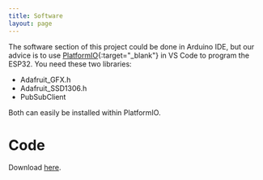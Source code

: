 ```yaml
---
title: Software
layout: page
---
```


The software section of this project could be done in Arduino IDE, but our advice is to use [PlatformIO](https://docs.platformio.org/en/latest/integration/ide/vscode.html){:target="_blank"} in VS Code to program the ESP32.
You need these two libraries:
- Adafruit_GFX.h
- Adafruit_SSD1306.h
- PubSubClient
  
Both can easily be installed within PlatformIO.

# Code
Download <a href="main.cpp" download>here</a>.

